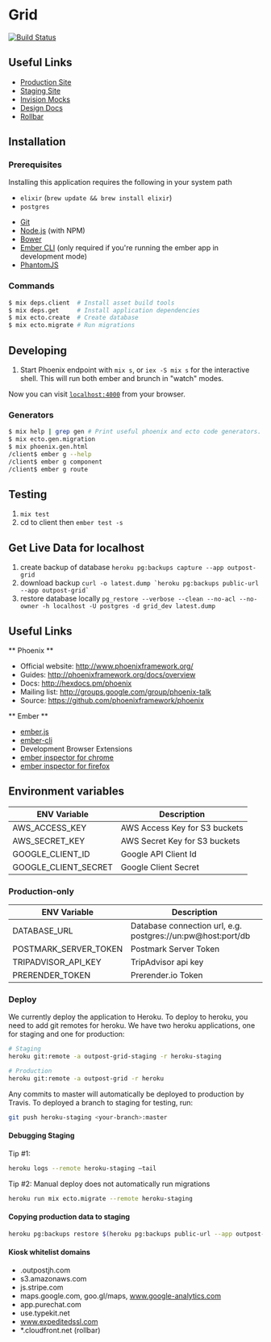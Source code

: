 # Grid

[![Build Status](https://travis-ci.com/outpostjh/grid.svg?token=pM1BoXzsi31ng6qGE9fY)](https://travis-ci.com/outpostjh/grid)

## Useful Links

- [Production Site](https://book.outpostjh.com)
- [Staging Site](http://outpost-grid-staging.herokuapp.com/)
- [Invision Mocks](https://projects.invisionapp.com/share/3E5XNSPY2)
- [Design Docs](https://www.lucidchart.com/documents/edit/099b9222-c340-48ed-a5fe-b9a2c60176cf/0?shared=true)
- [Rollbar](https://rollbar.com/Outpost/Grid/)

## Installation

### Prerequisites

Installing this application requires the following in your system path

- `elixir` (`brew update && brew install elixir`)
- `postgres`
* [Git](http://git-scm.com/)
* [Node.js](http://nodejs.org/) (with NPM)
* [Bower](http://bower.io/)
* [Ember CLI](http://www.ember-cli.com/) (only required if you're running the ember app in development mode)
* [PhantomJS](http://phantomjs.org/)

### Commands

```sh
$ mix deps.client  # Install asset build tools
$ mix deps.get     # Install application dependencies
$ mix ecto.create  # Create database
$ mix ecto.migrate # Run migrations
```

## Developing

  1. Start Phoenix endpoint with `mix s`, or `iex -S mix s` for the interactive shell.
  This will run both ember and brunch in "watch" modes.

Now you can visit [`localhost:4000`](http://localhost:4000) from your browser.

### Generators

```sh
$ mix help | grep gen # Print useful phoenix and ecto code generators.
$ mix ecto.gen.migration
$ mix phoenix.gen.html
/client$ ember g --help
/client$ ember g component
/client$ ember g route
```

## Testing

  1. `mix test`
  2. cd to client then `ember test -s`

## Get Live Data for localhost

  1. create backup of database `heroku pg:backups capture --app outpost-grid`
  2. download backup ``curl -o latest.dump `heroku pg:backups public-url --app outpost-grid` ``
  3. restore database locally `pg_restore --verbose --clean --no-acl --no-owner -h localhost -U postgres -d grid_dev latest.dump`

## Useful Links

** Phoenix **

  * Official website: http://www.phoenixframework.org/
  * Guides: http://phoenixframework.org/docs/overview
  * Docs: http://hexdocs.pm/phoenix
  * Mailing list: http://groups.google.com/group/phoenix-talk
  * Source: https://github.com/phoenixframework/phoenix

** Ember **

  * [ember.js](http://emberjs.com/)
  * [ember-cli](http://www.ember-cli.com/)
  * Development Browser Extensions
  * [ember inspector for chrome](https://chrome.google.com/webstore/detail/ember-inspector/bmdblncegkenkacieihfhpjfppoconhi)
  * [ember inspector for firefox](https://addons.mozilla.org/en-US/firefox/addon/ember-inspector/)


## Environment variables

ENV Variable           | Description                   |
---------------------- | ----------------------------- |
AWS_ACCESS_KEY         | AWS Access Key for S3 buckets |
AWS_SECRET_KEY         | AWS Secret Key for S3 buckets |
GOOGLE_CLIENT_ID       | Google API Client Id          |
GOOGLE_CLIENT_SECRET   | Google Client Secret          |

### Production-only

ENV Variable            | Description                                                 |
----------------------- | ----------------------------------------------------------- |
DATABASE_URL            | Database connection url, e.g. postgres://un:pw@host:port/db |
POSTMARK_SERVER_TOKEN   | Postmark Server Token                                       |
TRIPADVISOR_API_KEY     | TripAdvisor api key                                         |
PRERENDER_TOKEN         | Prerender.io Token                                          |

### Deploy

We currently deploy the application to Heroku.  To deploy to heroku, you need
to add git remotes for heroku.  We have two heroku applications, one for staging
and one for production:

```sh
# Staging
heroku git:remote -a outpost-grid-staging -r heroku-staging

# Production
heroku git:remote -a outpost-grid -r heroku
```

Any commits to master will automatically be deployed to production by Travis.
To deployed a branch to staging for testing, run:

```sh
git push heroku-staging <your-branch>:master
```

#### Debugging Staging

Tip #1:

```sh
heroku logs --remote heroku-staging —tail
```

Tip #2: Manual deploy does not automatically run migrations

```sh
heroku run mix ecto.migrate --remote heroku-staging
```

#### Copying production data to staging

```sh
heroku pg:backups restore $(heroku pg:backups public-url --app outpost-grid) DATABASE_URL --app outpost-grid-staging
```

#### Kiosk whitelist domains

* <subdomain>.outpostjh.com
* s3.amazonaws.com
* js.stripe.com
* maps.google.com, goo.gl/maps, www.google-analytics.com
* app.purechat.com
* use.typekit.net
* www.expeditedssl.com
* *.cloudfront.net (rollbar)

